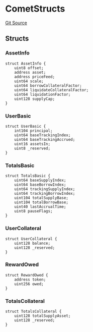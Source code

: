 # CometStructs
[Git Source](https://github.com/SyncCode2017/yield-aggregator-hh/blob/b0c4faacf958598cfd8e723937511d7ce489672f/contracts/interfaces/IComet.sol)


## Structs
### AssetInfo

```solidity
struct AssetInfo {
    uint8 offset;
    address asset;
    address priceFeed;
    uint64 scale;
    uint64 borrowCollateralFactor;
    uint64 liquidateCollateralFactor;
    uint64 liquidationFactor;
    uint128 supplyCap;
}
```

### UserBasic

```solidity
struct UserBasic {
    int104 principal;
    uint64 baseTrackingIndex;
    uint64 baseTrackingAccrued;
    uint16 assetsIn;
    uint8 _reserved;
}
```

### TotalsBasic

```solidity
struct TotalsBasic {
    uint64 baseSupplyIndex;
    uint64 baseBorrowIndex;
    uint64 trackingSupplyIndex;
    uint64 trackingBorrowIndex;
    uint104 totalSupplyBase;
    uint104 totalBorrowBase;
    uint40 lastAccrualTime;
    uint8 pauseFlags;
}
```

### UserCollateral

```solidity
struct UserCollateral {
    uint128 balance;
    uint128 _reserved;
}
```

### RewardOwed

```solidity
struct RewardOwed {
    address token;
    uint256 owed;
}
```

### TotalsCollateral

```solidity
struct TotalsCollateral {
    uint128 totalSupplyAsset;
    uint128 _reserved;
}
```

